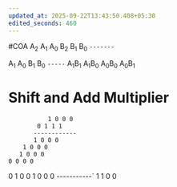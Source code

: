 ```yaml
---
updated_at: 2025-09-22T13:43:50.408+05:30
edited_seconds: 460
---
```

#COA 
A<sub>2</sub> A<sub>1</sub> A<sub>0</sub> 
B<sub>2</sub> B<sub>1</sub> B<sub>0</sub> 
`-------`


A<sub>1</sub>  A<sub>0</sub>
B<sub>1</sub>  B<sub>0</sub>
`-----`
A<sub>1</sub>B<sub>1</sub>  A<sub>1</sub>B<sub>0</sub> A<sub>0</sub>B<sub>0</sub> 
	 A<sub>0</sub>B<sub>1</sub>
# Shift and Add Multiplier
			   1 0 0 0
			0 1 1 1
		   ------------
		   1 0 0 0
		1 0 0 0
	   1 0 0 0
	0 0 0 0


0 1 0 0
1 0 0 0
-----------`
1 1 0 0

